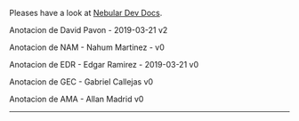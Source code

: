 Pleases have a look at [Nebular Dev Docs](https://github.com/akveo/nebular/blob/master/DEV_DOCS.md).

Anotacion de David Pavon - 2019-03-21 v2

Anotacion de NAM -  Nahum Martinez -  v0

Anotacion de EDR - Edgar Ramirez - 2019-03-21 v0

Anotacion de  GEC - Gabriel Callejas v0

Anotacion de AMA - Allan Madrid v0
*******************************************************